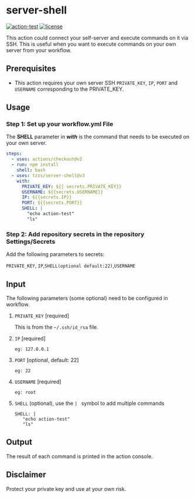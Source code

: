 # server-shell

[![action-test](https://github.com/tzzs/server-shell/actions/workflows/action-test.yml/badge.svg)](https://github.com/tzzs/server-shell/actions/workflows/action-test.yml)
[![license](https://img.shields.io/badge/license-MIT-brightgreen.svg)](https://github.com/tzzs/server-shell/blob/main/LICENSE)

This action could connect your self-server and execute commands on it via SSH. This is useful when you want to execute commands on your own server from your workflow.

## Prerequisites

- This action requires your own server SSH `PRIVATE_KEY`, `IP`, `PORT` and `USERNAME` corresponding to the PRIVATE_KEY.

## Usage

### Step 1: Set up your workflow.yml File

The **SHELL** parameter in **_with_** is the command that needs to be executed on your own server.

```yaml
steps:
  - uses: actions/checkout@v2
  - run: npm install
    shell: bash
  - uses: tzzs/server-shell@v3
    with:
      PRIVATE_KEY: ${{ secrets.PRIVATE_KEY}}
      USERNAME: ${{secrets.USERNAME}}
      IP: ${{secrets.IP}}
      PORT: ${{secrets.PORT}}
      SHELL: |
        "echo action-test"
        "ls"
```

### Step 2: Add repository secrets in the repository Settings/Secrets

Add the following parameters to secrets:

`PRIVATE_KEY`, `IP`,`SHELL(optional default:22)`,`USERNAME`

## Input

The following parameters (some optional) need to be configured in workflow.

1. `PRIVATE_KEY` [required]

   This is from the `~/.ssh/id_rsa` file.

2. `IP` [required]

   ```
   eg: 127.0.0.1
   ```

3. `PORT` [optional, default: 22]

   ```
   eg: 22
   ```

4. `USERNAME` [required]

   ```
   eg: root
   ```

5. `SHELL` (optional), use the `| ` symbol to add multiple commands

   ```shell
   SHELL: |
      "echo action-test"
      "ls"
   ```

## Output

The result of each command is printed in the action console.

## Disclaimer

Protect your private key and use at your own risk.
